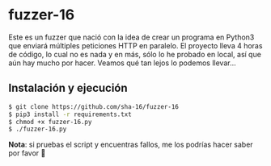 # fuzzer-16

Este es un fuzzer que nació con la idea de crear un programa en Python3 que enviará múltiples peticiones HTTP en paralelo. El proyecto lleva 4 horas de código, lo cual no es nada y en más, sólo lo he probado en local, así que aún hay mucho por hacer. Veamos qué tan lejos lo podemos llevar...

## Instalación y ejecución
```bash
$ git clone https://github.com/sha-16/fuzzer-16
$ pip3 install -r requirements.txt
$ chmod +x fuzzer-16.py
$ ./fuzzer-16.py
```

**Nota**: si pruebas el script y encuentras fallos, me los podrías hacer saber por favor 🤞
